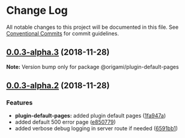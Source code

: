 # Change Log

All notable changes to this project will be documented in this file.
See [Conventional Commits](https://conventionalcommits.org) for commit guidelines.

## [0.0.3-alpha.3](https://github.com/origami-cms/core/tree/master/packages/plugin-default-pages/compare/v0.0.3-alpha.2...v0.0.3-alpha.3) (2018-11-28)

**Note:** Version bump only for package @origami/plugin-default-pages





## [0.0.3-alpha.2](https://github.com/origami-cms/core/tree/master/packages/plugin-default-pages/compare/v0.0.3-alpha.1...v0.0.3-alpha.2) (2018-11-28)


### Features

* **plugin-default-pages:** added plugin default pages ([1fa947a](https://github.com/origami-cms/core/tree/master/packages/plugin-default-pages/commit/1fa947a))
* added default 500 error page ([e850779](https://github.com/origami-cms/core/tree/master/packages/plugin-default-pages/commit/e850779))
* added verbose debug logging in server route if needed ([6591bb1](https://github.com/origami-cms/core/tree/master/packages/plugin-default-pages/commit/6591bb1))
